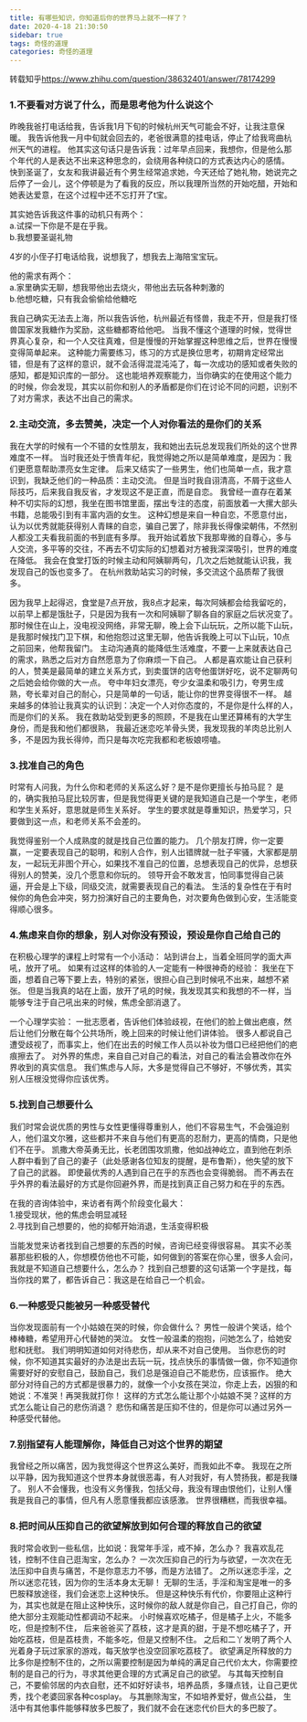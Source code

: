 ```yaml
---
title: 有哪些知识，你知道后你的世界马上就不一样了？
date: 2020-4-18 21:30:50
sidebar: true
tags: 奇怪的道理
categories: 奇怪的道理
---
```


转载知乎<https://www.zhihu.com/question/38632401/answer/78174299>

### 1.不要看对方说了什么，而是思考他为什么说这个
昨晚我爸打电话给我，告诉我1月下旬的时候杭州天气可能会不好，让我注意保暖。
我告诉他我一月中旬就会回去的，老爸很满意的挂电话，停止了给我弯曲杭州天气的进程。
他其实这句话只是告诉我：过年早点回来，我想你，但是他么那个年代的人是表达不出来这种思念的，会绕用各种绕口的方式表达内心的感情。
快到圣诞了，女友和我讲最近有个男生经常追求她，今天还给了她礼物，她说完之后停了一会儿，这个停顿是为了看我的反应，所以我理所当然的开始吃醋，开始和她表达爱意，在这个过程中还不忘打开了t宝。

其实她告诉我这件事的动机只有两个：  
a.试探一下你是不是在乎我。  
b.我想要圣诞礼物

4岁的小侄子打电话给我，说想我了，想我去上海陪宝宝玩。

他的需求有两个：  
a.家里确实无聊，想我带他出去烧火，带他出去玩各种刺激的  
b.他想吃糖，只有我会偷偷给他糖吃

我自己确实无法去上海，所以我告诉他，杭州最近有怪兽，我走不开，但是我打怪兽国家发我糖作为奖励，这些糖都寄给他吧。
当我不懂这个道理的时候，觉得世界真心复杂，和一个人交往真难，但是慢慢的开始掌握这种思维之后，世界在慢慢变得简单起来。
这种能力需要练习，练习的方式是换位思考，初期肯定经常出错，但是有了这样的意识，就不会活得混混沌沌了，每一次成功的感知或者失败的感知，都是知识库的一部分。
这也能培养观察能力，当你确实的在使用这个能力的时候，你会发现，其实以前你和别人的矛盾都是你们在讨论不同的问题，识别不了对方需求，表达不出自己的需求。

### 2.主动交流，多去赞美，决定一个人对你看法的是你们的关系
我在大学的时候有一个不错的女性朋友，我和她出去玩总发现我们所处的这个世界难度不一样。
当时我还处于愤青年纪，我觉得她之所以是简单难度，是因为：我们更愿意帮助漂亮女生定律。
后来又结实了一些男生，他们也简单一点，我才意识到，我缺乏他们的一种品质：主动交流。
但是当时我自诩清高，不屑于这些人际技巧，后来我自我反省，才发现这不是正直，而是自恋。
我曾经一直存在着某种不切实际的幻想，我坐在图书馆里面，摆出专注的态度，前面放着一大摞大部头书籍，总能吸引到有丰富内涵的女生。
这种幻想是来自一种自恋，不愿意付出，认为以优秀就能获得别人青睐的自恋，骗自己罢了，除非我长得像梁朝伟，不然别人都没工夫看我前面的书到底有多厚。
我开始试着放下我那卑微的自尊心，多与人交流，多平等的交往，不再去不切实际的幻想着对方被我深深吸引，世界的难度在降低。
我会在食堂打饭的时候主动和阿姨聊两句，几次之后她就能认识我，我发现自己的饭也变多了。
在杭州救助站实习的时候，多交流这个品质帮了我很多。

因为我早上起得迟，食堂是7点开放，我8点才起来，每次阿姨都会给我留吃的，以前早上都是饿肚子，只是因为我有一次和阿姨聊了聊各自的家庭之后状况变了。
那时候住在山上，没电视没网络，非常无聊，晚上会下山玩玩，之所以能下山玩，是我那时候找门卫下棋，和他抱怨过这里无聊，他告诉我晚上可以下山玩，10点之前回来，他帮我留门。
主动沟通真的能降低生活难度，不要一上来就表达自己的需求，熟悉之后对方自然愿意为了你麻烦一下自己。
人都是喜欢能让自己获利的人，赞美是最简单的建立关系方式，到卖蛋饼的店夸他蛋饼好吃，说不定聊两句之后她会给你做的大一点。
夸中年妇女漂亮，夸少女温柔和吸引力，夸男生成熟，夸长辈对自己的耐心，只是简单的一句话，能让你的世界变得很不一样。
越来越多的体验让我真实的认识到：决定一个人对你态度的，不是你是什么样的人，而是你们的关系。
我在救助站受到更多的照顾，不是我在山里还算稀有的大学生身份，而是我和他们都很熟，
我最近迷恋吃羊骨头煲，我发现我的羊肉总比别人多，不是因为我长得帅，而只是每次吃完我都和老板娘唠嗑。

### 3.找准自己的角色
时常有人问我，为什么你和老师的关系这么好？是不是你更擅长与拍马屁？
是的，确实我拍马屁比较厉害，但是我觉得更关键的是我知道自己是一个学生，老师和学生关系好，意思就是师生关系好。
学生的要求就是尊重知识，热爱学习，只要做到这一点，和老师关系不会差的。

我觉得鉴别一个人成熟度的就是找自己位置的能力。
几个朋友打牌，你一定要赢，一定要表现自己的聪明，和别人合作，别人出错牌就一肚子牢骚，大家都是朋友，一起玩无非图个开心，如果找不准自己的位置，总想表现自己的优异，总想获得别人的赞美，没几个愿意和你玩的。
领导开会不敢发言，怕同事觉得自己装逼，开会是上下级，同级交流，就需要表现自己的看法。
生活的复杂性在于有时候你的角色会冲突，努力扮演好自己的主要角色，对次要角色做到心安，生活能变得顺心很多。

### 4.焦虑来自你的想象，别人对你没有预设，预设是你自己给自己的
在积极心理学的课程上时常有一个小活动：
站到讲台上，当着全班同学的面大声吼，放开了吼。
如果有过这样的体验的人一定能有一种很神奇的经验：
我坐在下面，想着自己等下要上去，特别的紧张，很担心自己到时候吼不出来，越想不紧张。
但是当我真的站在上面，放开了吼的时候，我发现其实和我想的不一样，当能够专注于自己吼出来的时候，焦虑全部消退了。

一个心理学实验：
一批志愿者，告诉他们体验歧视，在他们的脸上做出疤痕，然后让他们分散在每个公共场所，晚上回来的时候让他们讲体验。
很多人都说自己遭受歧视了，而事实上，他们在出去的时候工作人员以补妆为借口已经把他们的疤痕擦去了。
对外界的焦虑，来自自己对自己的看法，对自己的看法会篡改你在外界收到的真实信息。
我们焦虑与人际，大多是觉得自己不够好，不够优秀，其实别人压根没觉得你应该优秀。

### 5.找到自己想要什么

我们时常会说优质的男性与女性更懂得尊重别人，他们不容易生气，不会强迫别人，他们温文尔雅，这些都并不来自与他们有更高的忍耐力，更高的情商，只是他们不在乎。
凯撒大帝英勇无比，长老团围攻凯撒，他如战神屹立，直到他在刺杀人群中看到了自己的妻子（此处感谢各位知友的提醒，是布鲁斯），他失望的放下了自己的武器。
即使最优秀的人遇到自己在乎的东西也会变得脆弱。
而不再去在乎外界的看法最好的方式是你回避外界，而是找到真正自己努力和在乎的东西。  

在我的咨询体验中，来访者有两个阶段变化最大：  
1.接受现状，他的焦虑会明显减轻  
2.寻找到自己想要的，他的抑郁开始消退，生活变得积极  

当能发觉来访者找到自己想要的东西的时候，咨询已经变得很容易。
其实不必羡慕那些积极的人，你想模仿他也不可能，如何做到的答案在你心里，很多人会问，我就是不知道自己想要什么，怎么办？
找到自己想要的这句话第一个字是找，每当你找的累了，都告诉自己：我这是在给自己一个机会。

### 6.一种感受只能被另一种感受替代
当你发现面前有一个小姑娘在哭的时候，你会做什么？
男性一般讲个笑话，给个棒棒糖，希望用开心代替她的哭泣。
女性一般温柔的抱抱，问她怎么了，给她安慰和抚慰。
我们明明知道如何对待悲伤，却从来不对自己使用。
当你悲伤的时候，你不知道其实最好的办法是出去玩一玩，找点快乐的事情做一做，你不知道你需要好好的安慰自己，鼓励自己，我们总是强迫自己不能悲伤，应该振作。
绝大部分对待自己的方式都是很暴力的，就像一个小女孩在哭泣，你走上去，凶狠的和她说：不准哭！再哭我就打你！
这样的方式怎么能让那个小姑娘不哭？这样的方式怎么能让自己的悲伤消退？
悲伤和痛苦是压抑不住的，但是你可以通过另外一种感受代替他。

### 7.别指望有人能理解你，降低自己对这个世界的期望
我曾经之所以痛苦，因为我觉得这个世界这么美好，而我如此不幸。
我现在之所以平静，因为我知道这个世界本身就很恶毒，有人对我好，有人赞扬我，都是我赚了。
别人不会懂我，也没有义务懂我，包括父母，我没有理由恨他们，让别人懂我是我自己的事情，但凡有人愿意懂我都应该感激。
世界很糟糕，而我很幸福。

### 8.把时间从压抑自己的欲望解放到如何合理的释放自己的欲望
我时常会收到一些私信，比如说：我常年手淫，戒不掉，怎么办？
我喜欢乱花钱，控制不住自己逛淘宝，怎么办？
一次次压抑自己的行为与欲望，一次次在无法压抑中自责与痛苦，不是你意志力不够，而是方法错了。
之所以迷恋手淫，之所以迷恋花钱，因为你的生活本身太无聊！
无聊的生活，手淫和淘宝是唯一的多巴胺释放途径，我们会迷恋上这种快乐。
但是这种快乐有代价，你要阻止这种行为，其实也就是在阻止这种快乐，这时候你的敌人就是你自己，自己打自己，你的绝大部分主观能动性都调动不起来。
小时候喜欢吃橘子，但是橘子上火，不能多吃，但是控制不住，
后来爸爸买了荔枝，这才是真的甜，于是不想吃橘子了，开始吃荔枝，但是荔枝贵，不能多吃，但是又控制不住。
之后和二丫发明了两个人光着身子玩过家家的游戏，每天放学也没空回家吃荔枝了。
欲望满足所释放的力比多你是控制不住的，之所以需要控制是因为单纯的满足自己代价太大，你需要控制的是自己的行为，寻求其他更合理的方式满足自己的欲望。
与其每天控制自己，不要偷邻居的内衣自慰，还不如好好读书，培养品质，多赚点钱，让自己更优秀，找个老婆回家各种cosplay。
与其删除淘宝，不如培养爱好，做点公益，
生活中有其他事件能够释放多巴胺了，我们就不会在迷恋代价巨大的多巴胺了。
